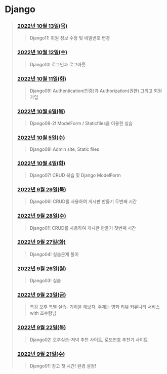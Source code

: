 # Django



> 
> ### [2022년 10월 13일(목)](./221013/README.md)
>
> > Django11! 회원 정보 수정 및 비밀번호 변경
> ### [2022년 10월 12일(수)](./221012/README.md)
>
> > Django10!  로그인과 로그아웃
> ### [2022년 10월 11일(화)](./221011/README.md)
>
> > Django09!  Authentication(인증)과 Authorization(권한) 그리고 회원가입
> ### [2022년 10월 6일(목)](./221006/README.md)
>
> > Django08-2!  ModelForm / Staticfiles을 이용한 실습
> ### [2022년 10월 5일(수)](./221005/README.md)
>
> > Django08!  Admin site, Static files
> ### [2022년 10월 4일(화)](./221004/README.md)
>
> > Django07!  CRUD 복습 및 Django ModelForm
> ### [2022년 9월 29일(목)](./220928/README.md)
>
> > Django06!  CRUD를 사용하여 게시판 만들기 두번째 시간
> ### [2022년 9월 28일(수)](./220928/README.md)
>
> > Django01!  CRUD를 사용하여 게시판 만들기 첫번째 시간
> ### [2022년 9월 27일(화)](./220927/README.md)
>
> > Django04!  실습문제 풀이
> ### [2022년 9월 26일(월)](./220926/README.md)
>
> > Django03!  실습
> ### [2022년 9월 23일(금)](./220923/practice.md)
>
> > 특강 오후 특별 실습- 기획을 해보자. 주제는 영화 리뷰 커뮤니티 서비스 with 조수람님
> ### [2022년 9월 22일(목)](./220922/practice.md)
>
> > Django02! 오후실습-저녁 추천 사이트, 로또번호 추천기 사이트
> ### [2022년 9월 21일(수)](./220921/README.md)
>
> > Django01! 장고 첫 시간! 환경 설정!
